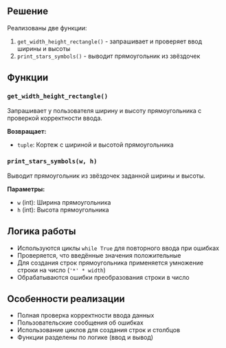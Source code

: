 ## Решение

Реализованы две функции:

1. `get_width_height_rectangle()` - запрашивает и проверяет ввод ширины и высоты
2. `print_stars_symbols()` - выводит прямоугольник из звёздочек

## Функции

### `get_width_height_rectangle()`

Запрашивает у пользователя ширину и высоту прямоугольника с проверкой корректности ввода.

**Возвращает:**

- `tuple`: Кортеж с шириной и высотой прямоугольника

### `print_stars_symbols(w, h)`

Выводит прямоугольник из звёздочек заданной ширины и высоты.

**Параметры:**

- `w` (int): Ширина прямоугольника
- `h` (int): Высота прямоугольника

## Логика работы

- Используются циклы `while True` для повторного ввода при ошибках
- Проверяется, что введённые значения положительные
- Для создания строк прямоугольника применяется умножение строки на число (`'*' * width`)
- Обрабатываются ошибки преобразования строки в число

## Особенности реализации

- Полная проверка корректности ввода данных
- Пользовательские сообщения об ошибках
- Использование циклов для создания строк и столбцов
- Функции разделены по логике (ввод и вывод)
